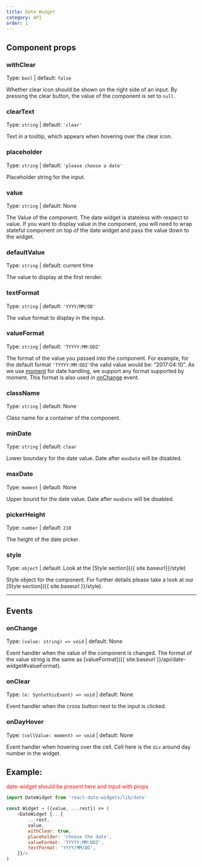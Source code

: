 ```yaml
---
title: Date Widget
category: API
order: 1
---
```



## Component props

### withClear
Type: `bool` | default: `false`

Whether clear icon should be shown on the right side of an input. By pressing the clear button, the value of the component is set to `null`.

### clearText
Type: `string` | default: `'clear'`

Text in a tooltip, which appears when hovering over the clear icon.

### placeholder
Type: `string` | default: `'please choose a date'`

Placeholder string for the input.

### value
Type: `string` | default: None

The Value of the component. The date widget is stateless with respect to value. If you want to display value in the component, you will need to wrap stateful component on top of the date widget and pass the value down to the widget.

### defaultValue
Type: `string` | default: current time

The value to display at the first render.

### textFormat
Type: `string` | default: `'YYYY/MM/DD'`

The value format to display in the input.

### valueFormat
Type: `string` | default: `'TYYYY:MM:DDZ'`

The format of the value you passed into the component. For example, for the default format `'TYYYY:MM:DDZ'`the valid value would be: "2017:04:10". As we use [moment](https://momentjs.com/docs/) for date handling, we support any format supported by moment. This format is also used in [onChange](#onChange) event.

### className
Type: `string` | default: None

Class name for a container of the component.

### minDate
Type: `string` | default: `clear`

Lower boundary for the date value. Date after `maxDate` will be disabled.

### maxDate
Type: `moment` | default: None

Upper bound for the date value. Date after `maxDate` will be disabled.

### pickerHeight
Type: `number` | default: `210`

The height of the date picker.

### style
Type: `object` | default: Look at the [Style section]({{ site.baseurl}}/style)

Style object for the component. For further details please take a look at our [Style section]({{ site.baseurl }}/style).

---

## Events

### onChange
Type: `(value: string) => void` | default: None

Event handler when the value of the component is changed. The format of the value string is the same as [valueFormat]({{ site.baseurl }}/api/date-widget#valueFormat).

### onClear
Type: `(e: SyntethicEvent) => void` | default: None

Event handler when the cross button next to the input is clicked.

### onDayHover
Type: `(cellValue: moment) => void` | default: None

Event handler when hovering over the cell. Cell here is the `div` around day number in the widget.



## Example:

<div id="show_cases" style="color: red;">date-widget should be present here and input with props</div>

```js
import DateWidget from 'react-date-widgets/lib/date'

const Widget = ({value, ...rest}) => (
	<DateWidget {...{
		...rest,
		value,
		withClear: true,
		placeholder: 'choose the date',
		valueFormat: 'TYYYY:MM:DDZ',
		textFormat: 'YYYY/MM/DD',
	}}/>
)
```


<!-- onChange: PropTypes.func,
onClear(evt)
onDayHover(cellValue) -->

<!-- ## style
clearText: 'clear',
style: skin,
textFormat: 'YYYY/MM/DD',
valueFormat: 'TYYYY:MM:DDZ',

clearText: PropTypes.string,
value: PropTypes.string,
withClear: PropTypes.bool,
placeholder: PropTypes.string,
textFormat: PropTypes.string.isRequired,
valueFormat: PropTypes.string.isRequired,
style: PropTypes.object,
className: PropTypes.string,
onChange: PropTypes.func,
onClear(evt)
onDayHover(cellValue) -->
